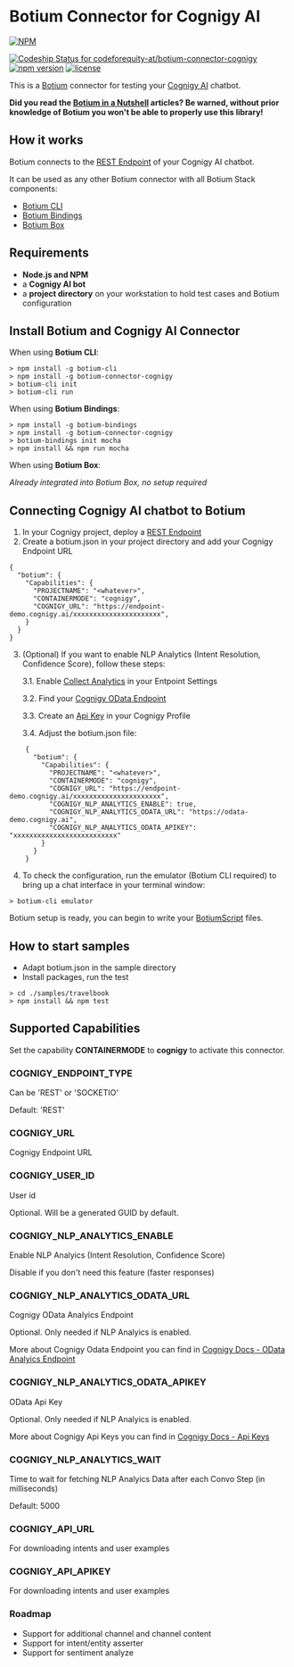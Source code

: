 # Botium Connector for Cognigy AI

[![NPM](https://nodei.co/npm/botium-connector-cognigy.png?downloads=true&downloadRank=true&stars=true)](https://nodei.co/npm/botium-connector-cognigy/)

[![Codeship Status for codeforequity-at/botium-connector-cognigy](https://app.codeship.com/projects/7ebeef20-e9d6-0137-bd39-4a621f4be870/status?branch=master)](https://app.codeship.com/projects/374237)
[![npm version](https://badge.fury.io/js/botium-connector-cognigy.svg)](https://badge.fury.io/js/botium-connector-cognigy)
[![license](https://img.shields.io/github/license/mashape/apistatus.svg)]()


This is a [Botium](https://github.com/codeforequity-at/botium-core) connector for testing your [Cognigy AI](https://cognigy.com/) chatbot.

__Did you read the [Botium in a Nutshell](https://medium.com/@floriantreml/botium-in-a-nutshell-part-1-overview-f8d0ceaf8fb4) articles? Be warned, without prior knowledge of Botium you won't be able to properly use this library!__

## How it works
Botium connects to the [REST Endpoint](https://docs.cognigy.com/v3.0/docs/deploy-a-rest-endpoint) of your Cognigy AI chatbot.

It can be used as any other Botium connector with all Botium Stack components:
* [Botium CLI](https://github.com/codeforequity-at/botium-cli/)
* [Botium Bindings](https://github.com/codeforequity-at/botium-bindings/)
* [Botium Box](https://www.botium.at)

## Requirements
* **Node.js and NPM**
* a **Cognigy AI bot**
* a **project directory** on your workstation to hold test cases and Botium configuration

## Install Botium and Cognigy AI Connector

When using __Botium CLI__:

```
> npm install -g botium-cli
> npm install -g botium-connector-cognigy
> botium-cli init
> botium-cli run
```

When using __Botium Bindings__:

```
> npm install -g botium-bindings
> npm install -g botium-connector-cognigy
> botium-bindings init mocha
> npm install && npm run mocha
```

When using __Botium Box__:

_Already integrated into Botium Box, no setup required_

## Connecting Cognigy AI chatbot to Botium

1. In your Cognigy project, deploy a [REST Endpoint](https://docs.cognigy.com/v3.0/docs/deploy-a-rest-endpoint)
2. Create a botium.json in your project directory and add your Cognigy Endpoint URL

```
{
  "botium": {
    "Capabilities": {
      "PROJECTNAME": "<whatever>",
      "CONTAINERMODE": "cognigy",
      "COGNIGY_URL": "https://endpoint-demo.cognigy.ai/xxxxxxxxxxxxxxxxxxxxxx",
    }
  }
}
```
3. (Optional) If you want to enable NLP Analytics (Intent Resolution, Confidence Score), follow these steps:

    3.1. Enable [Collect Analytics](https://docs.cognigy.com/docs/data-management#collect-analytics) in your Entpoint Settings

    3.2. Find your [Cognigy OData Endpoint](https://docs.cognigy.com/docs/odata-analytics-endpoint)

    3.3. Create an [Api Key](https://docs.cognigy.com/docs/my-profile#api-keys) in your Cognigy Profile

    3.4. Adjust the botium.json file:
```
    {
      "botium": {
        "Capabilities": {
          "PROJECTNAME": "<whatever>",
          "CONTAINERMODE": "cognigy",
          "COGNIGY_URL": "https://endpoint-demo.cognigy.ai/xxxxxxxxxxxxxxxxxxxxxx",
          "COGNIGY_NLP_ANALYTICS_ENABLE": true,
          "COGNIGY_NLP_ANALYTICS_ODATA_URL": "https://odata-demo.cognigy.ai",
          "COGNIGY_NLP_ANALYTICS_ODATA_APIKEY": "xxxxxxxxxxxxxxxxxxxxxxxxxx"
        }
      }
    }
```

4. To check the configuration, run the emulator (Botium CLI required) to bring up a chat interface in your terminal window:

```
> botium-cli emulator
```

Botium setup is ready, you can begin to write your [BotiumScript](https://github.com/codeforequity-at/botium-core/wiki/Botium-Scripting) files.

## How to start samples

* Adapt botium.json in the sample directory
* Install packages, run the test

```
> cd ./samples/travelbook
> npm install && npm test
```

## Supported Capabilities

Set the capability __CONTAINERMODE__ to __cognigy__ to activate this connector.

### COGNIGY_ENDPOINT_TYPE
Can be 'REST' or 'SOCKETIO'

Default: 'REST'

### COGNIGY_URL
Cognigy Endpoint URL

### COGNIGY_USER_ID
User id

Optional. Will be a generated GUID by default.

### COGNIGY_NLP_ANALYTICS_ENABLE
Enable NLP Analyics (Intent Resolution, Confidence Score)

Disable if you don't need this feature (faster responses)

### COGNIGY_NLP_ANALYTICS_ODATA_URL
Cognigy OData Analyics Endpoint

Optional. Only needed if NLP Analyics is enabled.

More about Cognigy Odata Endpoint you can find in [Cognigy Docs - OData Analyics Endpoint](https://docs.cognigy.com/docs/odata-analytics-endpoint)

### COGNIGY_NLP_ANALYTICS_ODATA_APIKEY
OData Api Key

Optional. Only needed if NLP Analyics is enabled.

More about Cognigy Api Keys you can find in [Cognigy Docs - Api Keys](https://docs.cognigy.com/docs/my-profile#api-keys)

### COGNIGY_NLP_ANALYTICS_WAIT
Time to wait for fetching NLP Analyics Data after each Convo Step (in milliseconds)

Default: 5000

### COGNIGY_API_URL
For downloading intents and user examples

### COGNIGY_API_APIKEY
For downloading intents and user examples

### Roadmap
* Support for additional channel and channel content
* Support for intent/entity asserter
* Support for sentiment analyze
